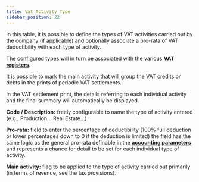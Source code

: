 ```yaml
---
title: Vat Activity Type
sidebar_position: 22
---
```


In this table, it is possible to define the types of VAT activities carried out by the company (if applicable) and optionally associate a pro-rata of VAT deductibility with each type of activity.

The configured types will in turn be associated with the various [**VAT registers**](/docs/configurations/tables/finance/vat-books).

It is possible to mark the main activity that will group the VAT credits or debts in the prints of periodic VAT settlements.

In the VAT settlement print, the details referring to each individual activity and the final summary will automatically be displayed.

**Code / Description:** freely configurable to name the type of activity entered (e.g., Production... Real Estate...)

**Pro-rata:** field to enter the percentage of deductibility (100% full deduction or lower percentages down to 0 if the deduction is limited) the field has the same logic as the general pro-rata definable in the [**accounting parameters**](/docs/configurations/parameters/finance/accounting-parameters) and represents a chance for detail to be set for each individual type of activity.

**Main activity:** flag to be applied to the type of activity carried out primarily (in terms of revenue, see the tax provisions).